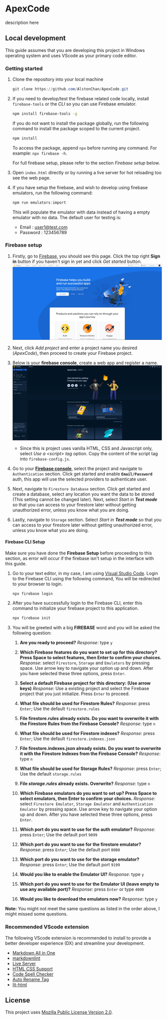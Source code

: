 # ApexCode

description here

## Local development

This guide assumes that you are developing this project in Windows operating system and uses VScode as your primary code editor.

### Getting started

1. Clone the repository into your local machine

    ```powershell
    git clone https://github.com/AlstonChan/ApexCode.git
    ```

2. If you need to develop/test the firebase related code locally, install `firebase-tools` or the _CLI_ so you can use Firebase emulator.

    ```bash
    npm install firebase-tools -g
    ```

    If you do not want to install the package globally, run the following command to install the package scoped to the current project.

    ```bash
    npm install
    ```

    To access the package, append `npx` before running any command. For example: `npx firebase -h`.

    For full firebase setup, please refer to the section _Firebase setup_ below.

3. Open `index.html` directly or by running a live server for hot reloading too see the web page.

4. If you have setup the firebase, and wish to develop using firebase emulators, run the following command:

   ```powershell
   npm run emulators:import
   ```

   This will populate the emulator with data instead of having a empty emulator with no data.
   The default user for testing is:
   - Email : <user1@test.com>
   - Password : 123456789

### Firebase setup

1. Firstly, go to [Firebase](https://firebase.google.com/), you should see this page. Click the top right **Sign in** button if you haven't sign in yet and click _Get started_ button.
   ![firebase homepage](./public/assets/images/README/firebase-home.jpg)

2. Next, click _Add project_ and enter a project name you desired (_ApexCode_), then proceed to create your Firebase project.

3. Below is your **firebase console**, create a web app and register a name.
   ![firebase homepage](./public/assets/images/README/firebase-console.png)

   - Since this is project uses vanilla HTML, CSS and Javascript only, select _Use a \<script\> tag_ option. Copy the content of the script tag into `firebase-config.js`.

4. Go to your **[Firebase console](https://console.firebase.google.com/u/0/)**, select the project and navigate to `Authentication` section. Click get started and enable **`Email/Password`** auth, this app will use the selected providers to authenticate user.

5. Next, navigate to `Firestore Database` section. Click get started and create a database, select any location you want the data to be stored (This setting cannot be changed later). Next, select _Start in **Test mode**_ so that you can access to your firestore later without getting unauthorized error, unless you know what you are doing.

6. Lastly, navigate to `Storage` section. Select _Start in **Test mode**_ so that you can access to your firestore later without getting unauthorized error, unless you know what you are doing.

#### Firebase CLI Setup

Make sure you have done the **Firebase Setup** before proceeding to this section, as error will occur if the firebase isn't setup in the interface with this guide.

1. Go to your text editor, in my case, I am using [Visual Studio Code](https://code.visualstudio.com/). Login to the Firebase CLI using the following command, You will be redirected to your browser to login.

   ```bash
   npx firebase login
   ```

2. After you have successfully login to the Firebase CLI, enter this command to initialize your firebase project to this application.

   ```bash
   npx firebase init
   ```

3. You will be greeted with a big **FIREBASE** word and you will be asked the following question:

   1. **Are you ready to proceed?**
      _Response_: type `y`

   2. **Which Firebase features do you want to set up for this directory? Press Space to select features, then Enter to confirm your choices.**
      _Response_: select `Firestore`, `Storage` and `Emulators` by pressing space. Use arrow key to navigate your option up and down. After you have selected these three options, press `Enter`.

   3. **Select a default Firebase project for this directory: (Use arrow keys)**
      _Response_: Use a existing project and select the Firebase project that you just initialize. Press `Enter` to proceed.

   4. **What file should be used for Firestore Rules?**
      _Response_: press `Enter`; Use the default `firestore.rules`

   5. **File firestore.rules already exists. Do you want to overwrite it with the Firestore Rules from the Firebase Console?**
      _Response_: type `n`

   6. **What file should be used for Firestore indexes?**
      _Response_: press `Enter`; Use the default `firestore.indexes.json`

   7. **File firestore.indexes.json already exists. Do you want to overwrite it with the Firestore Indexes from the Firebase Console?**
      _Response_: type `n`

   8. **What file should be used for Storage Rules?**
      _Response_: press `Enter`; Use the default `storage.rules`

   9. **File _storage.rules_ already exists. Overwrite?**
      _Response_: type `n`

   10. **Which Firebase emulators do you want to set up? Press Space to select emulators, then Enter to confirm your choices.**
       _Response_: select `Firestore Emulator`, `Storage Emulator` and `Authentication Emulator` by pressing space. Use arrow key to navigate your option up and down. After you have selected these three options, press `Enter`.

   11. **Which port do you want to use for the auth emulator?**
       _Response_: press `Enter`; Use the default port `9099`

   12. **Which port do you want to use for the firestore emulator?**
       _Response_: press `Enter`; Use the default port `8080`

   13. **Which port do you want to use for the storage emulator?**
       _Response_: press `Enter`; Use the default port `9199`

   14. **Would you like to enable the Emulator UI?**
       _Response_: type `y`

   15. **Which port do you want to use for the Emulator UI (leave empty to use any available port)?**
       _Response_: press `Enter` or type `4000`

   16. **Would you like to download the emulators now?**
       _Response_: type `y`

**Note:** You might not meet the same questions as listed in the order above, I might missed some questions.

### Recommended VScode extension

The following VScode extension is recommended to install to provide a better developer experience (DX) and streamline your development.

- [Markdown All in One](https://marketplace.visualstudio.com/items?itemName=yzhang.markdown-all-in-one)
- [markdownlint](https://marketplace.visualstudio.com/items?itemName=DavidAnson.vscode-markdownlint)
- [Live Server](https://marketplace.visualstudio.com/items?itemName=ritwickdey.LiveServer)
- [HTML CSS Support](https://marketplace.visualstudio.com/items?itemName=ecmel.vscode-html-css)
- [Code Spell Checker](https://marketplace.visualstudio.com/items?itemName=streetsidesoftware.code-spell-checker)
- [Auto Rename Tag](https://marketplace.visualstudio.com/items?itemName=formulahendry.auto-rename-tag)
- [lit-html](https://marketplace.visualstudio.com/items?itemName=bierner.lit-html)

## License

This project uses [Mozilla Public License Version 2.0](https://www.mozilla.org/en-US/MPL/2.0/).
